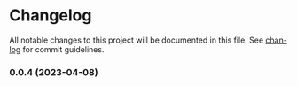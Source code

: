 # Changelog

All notable changes to this project will be documented in this file. See [chan-log](https://github.com/conventional-changelog/chan-log) for commit guidelines.

### 0.0.4 (2023-04-08)
